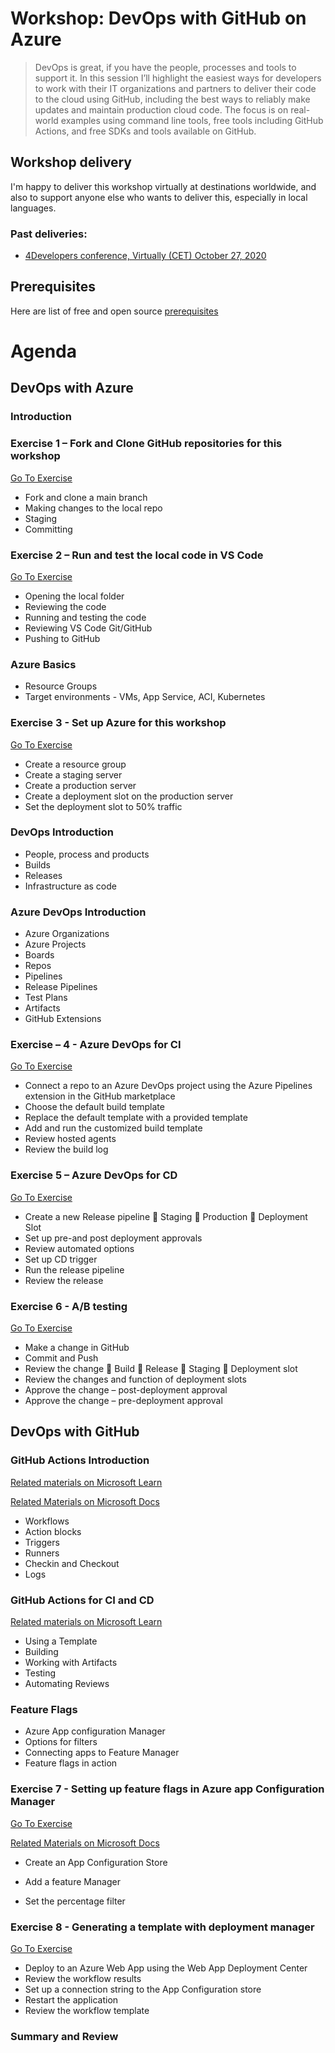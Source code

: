 

# Workshop: DevOps with GitHub on Azure

>DevOps is great, if you have the people, processes and tools to support it.  In this session I’ll highlight the easiest ways for developers to work with their IT organizations and partners to deliver their code to the cloud using GitHub, including the best ways to reliably make updates and maintain production cloud code. The focus is on real-world examples using command line tools, free tools including GitHub Actions, and free SDKs and tools available on GitHub. 


## Workshop delivery 
I'm happy to deliver this workshop virtually at destinations worldwide, and also to support anyone else who wants to deliver this, especially in local languages.

### Past deliveries:
 - [4Developers conference, Virtually (CET) October 27, 2020](https://app.evenea.pl/event/4developers2021?smclient=0bfcef4a-99d1-11ea-999e-2841c6acdb70&utm_source=salesmanago&utm_medium=email&utm_campaign=default) 

## Prerequisites
Here are list of free and open source [prerequisites](001_workshop_Prerequisites.md)


# Agenda

## DevOps with Azure

### Introduction

### Exercise 1 – Fork and Clone GitHub repositories for this workshop 
[Go To Exercise](Exercise1.md)
 - Fork and clone a main branch
 - Making changes to the local repo
 - Staging
 - Committing

### Exercise 2 – Run and test the local code in VS Code 
[Go To Exercise](Exercise2.md)
 - Opening the local folder 
 - Reviewing the code 
 - Running and testing the code
 - Reviewing VS Code Git/GitHub 
 - Pushing to GitHub

### Azure Basics 
 - Resource Groups
 - Target environments - VMs, App Service, ACI, Kubernetes

### Exercise 3 - Set up Azure for this workshop
[Go To Exercise](Exercise3.md)
 - Create a resource group
 - Create a staging server
 - Create a production server
 - Create a deployment slot on the production server 
 - Set the deployment slot to 50% traffic

### DevOps Introduction
 - People, process and products
 - Builds 
 - Releases 
 - Infrastructure as code

### Azure DevOps Introduction 
 - Azure Organizations
 - Azure Projects
 - Boards
 - Repos
 - Pipelines
 - Release Pipelines 
 - Test Plans
 - Artifacts
 - GitHub Extensions

### Exercise – 4 - Azure DevOps for CI
[Go To Exercise](Exercise4.md)
 - Connect a repo to an Azure DevOps project using the Azure Pipelines extension in the GitHub marketplace
 - Choose the default build template
 - Replace the default template with a provided template
 - Add and run the customized build template
 - Review hosted agents
 - Review the build log

### Exercise 5 – Azure DevOps for CD 
[Go To Exercise](Exercise5.md)
 - Create a new Release pipeline
	Staging
	Production
	Deployment Slot
 - Set up pre-and post deployment approvals
 - Review automated options
 - Set up CD trigger 
 - Run the release pipeline 
 - Review the release

### Exercise 6 - A/B testing
[Go To Exercise](Exercise6.md)
 - Make a change in GitHub
 - Commit and Push
 - Review the change 
	Build
	Release
	Staging
	Deployment slot
 - Review the changes and function of deployment slots
 - Approve the change – post-deployment approval
 - Approve the change – pre-deployment approval

## DevOps with GitHub

### GitHub Actions Introduction 
[Related materials on Microsoft Learn ](https://docs.microsoft.com/en-us/learn/modules/github-actions-automate-tasks/)

[Related Materials on Microsoft Docs](https://docs.microsoft.com/en-us/azure/azure-app-configuration/quickstart-feature-flag-aspnet-core?tabs=core3x)
 - Workflows
 - Action blocks
 - Triggers
 - Runners
 - Checkin and Checkout
 - Logs

### GitHub Actions for CI and CD 
 [Related materials on Microsoft Learn ](https://docs.microsoft.com/en-us/learn/modules/github-actions-ci/)
 - Using a Template
 - Building
 - Working with Artifacts
 - Testing
 - Automating Reviews
  
 ### Feature Flags
 - Azure App configuration Manager
 - Options for filters
 - Connecting apps to Feature Manager
 - Feature flags in action

### Exercise 7 - Setting up feature flags in Azure app Configuration Manager 
[Go To Exercise](Exercise7.md)

 [Related Materials on Microsoft Docs](https://docs.microsoft.com/en-us/azure/azure-app-configuration/quickstart-feature-flag-aspnet-core?tabs=core3x)
 - Create an App Configuration Store
 
 - Add a feature Manager
 - Set the percentage filter

### Exercise 8 - Generating a template with deployment manager
[Go To Exercise](Exercise8.md)

 - Deploy to an Azure Web App using the Web App Deployment Center
 - Review the workflow results
 - Set up a connection string to the App Configuration store
 - Restart the application 
- Review the workflow template

### Summary and Review



